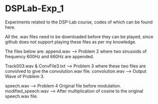 # DSPLab-Exp_1
Experiments related to the DSP-Lab course, codes of which can be found here. 

All the .wav files need to be downloaded before they can be played, since github does not support playing these files as per my knowledge.

The files below are: 
append.wav --> Problem 2 where two sinusoids of frequency 600Hz and 660Hz are appended.

Track003.wav & ConvFile3.txt --> Problem 3 where these two files are convolved to give the convulution.wav file.
convolution.wav --> Output Wave of Problem 3.

speech.wav --> Problem 4 Original file before modulation.
modified_speech.wav --> After multiplication of cosine to the original speech.wav file.


